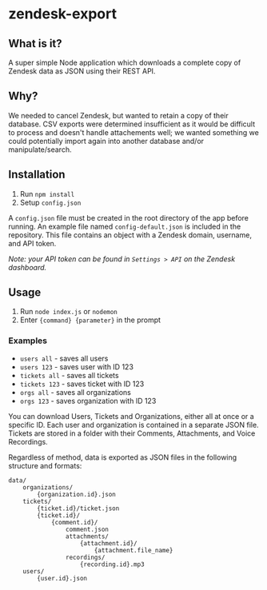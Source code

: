# zendesk-export
## What is it?
A super simple Node application which downloads a complete copy of Zendesk data as JSON using their REST API.

## Why?
We needed to cancel Zendesk, but wanted to retain a copy of their database. CSV exports were determined insufficient as it would be difficult to process and doesn't handle attachements well; we wanted something we could potentially import again into another database and/or manipulate/search.


## Installation
1. Run `npm install`
2. Setup `config.json`

A `config.json` file must be created in the root directory of the app before running. An example file named `config-default.json` is included in the repository. This file contains an object with a Zendesk domain, username, and API token.

*Note: your API token can be found in `Settings > API` on the Zendesk dashboard.*

## Usage
1. Run `node index.js` or `nodemon`
2. Enter `{command} {parameter}` in the prompt

### Examples
* `users all` - saves all users
* `users 123` - saves user with ID 123
* `tickets all` - saves all tickets
* `tickets 123` - saves ticket with ID 123
* `orgs all` - saves all organizations
* `orgs 123` - saves organization with ID 123

You can download Users, Tickets and Organizations, either all at once or a specific ID. Each user and organization is contained in a separate JSON file. Tickets are stored in a folder with their Comments, Attachments, and Voice Recordings.

Regardless of method, data is exported as JSON files in the following structure and formats:

```
data/
    organizations/
        {organization.id}.json
    tickets/
        {ticket.id}/ticket.json
        {ticket.id}/
            {comment.id}/
                comment.json
                attachments/
                    {attachment.id}/
                        {attachment.file_name}
                recordings/
                    {recording.id}.mp3
    users/
        {user.id}.json

```
